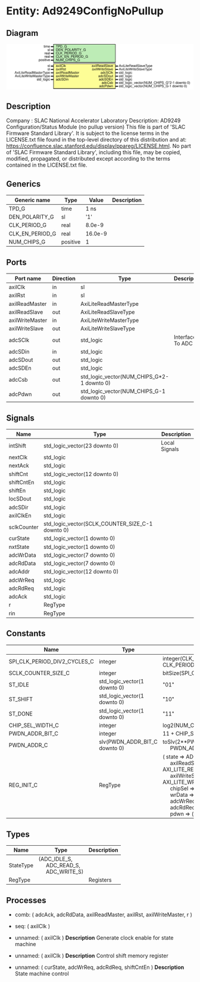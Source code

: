 # Entity: Ad9249ConfigNoPullup

## Diagram

![Diagram](Ad9249ConfigNoPullup.svg "Diagram")
## Description

Company    : SLAC National Accelerator Laboratory
Description: AD9249 Configuration/Status Module (no pullup version)
This file is part of 'SLAC Firmware Standard Library'.
It is subject to the license terms in the LICENSE.txt file found in the
top-level directory of this distribution and at:
   https://confluence.slac.stanford.edu/display/ppareg/LICENSE.html.
No part of 'SLAC Firmware Standard Library', including this file,
may be copied, modified, propagated, or distributed except according to
the terms contained in the LICENSE.txt file.
## Generics

| Generic name    | Type     | Value   | Description |
| --------------- | -------- | ------- | ----------- |
| TPD_G           | time     | 1 ns    |             |
| DEN_POLARITY_G  | sl       | '1'     |             |
| CLK_PERIOD_G    | real     | 8.0e-9  |             |
| CLK_EN_PERIOD_G | real     | 16.0e-9 |             |
| NUM_CHIPS_G     | positive | 1       |             |
## Ports

| Port name       | Direction | Type                                       | Description      |
| --------------- | --------- | ------------------------------------------ | ---------------- |
| axilClk         | in        | sl                                         |                  |
| axilRst         | in        | sl                                         |                  |
| axilReadMaster  | in        | AxiLiteReadMasterType                      |                  |
| axilReadSlave   | out       | AxiLiteReadSlaveType                       |                  |
| axilWriteMaster | in        | AxiLiteWriteMasterType                     |                  |
| axilWriteSlave  | out       | AxiLiteWriteSlaveType                      |                  |
| adcSClk         | out       | std_logic                                  | Interface To ADC |
| adcSDin         | in        | std_logic                                  |                  |
| adcSDout        | out       | std_logic                                  |                  |
| adcSDEn         | out       | std_logic                                  |                  |
| adcCsb          | out       | std_logic_vector(NUM_CHIPS_G*2-1 downto 0) |                  |
| adcPdwn         | out       | std_logic_vector(NUM_CHIPS_G-1 downto 0)   |                  |
## Signals

| Name        | Type                                             | Description   |
| ----------- | ------------------------------------------------ | ------------- |
| intShift    | std_logic_vector(23 downto 0)                    | Local Signals |
| nextClk     | std_logic                                        |               |
| nextAck     | std_logic                                        |               |
| shiftCnt    | std_logic_vector(12 downto 0)                    |               |
| shiftCntEn  | std_logic                                        |               |
| shiftEn     | std_logic                                        |               |
| locSDout    | std_logic                                        |               |
| adcSDir     | std_logic                                        |               |
| axilClkEn   | std_logic                                        |               |
| sclkCounter | std_logic_vector(SCLK_COUNTER_SIZE_C-1 downto 0) |               |
| curState    | std_logic_vector(1 downto 0)                     |               |
| nxtState    | std_logic_vector(1 downto 0)                     |               |
| adcWrData   | std_logic_vector(7 downto 0)                     |               |
| adcRdData   | std_logic_vector(7 downto 0)                     |               |
| adcAddr     | std_logic_vector(12 downto 0)                    |               |
| adcWrReq    | std_logic                                        |               |
| adcRdReq    | std_logic                                        |               |
| adcAck      | std_logic                                        |               |
| r           | RegType                                          |               |
| rin         | RegType                                          |               |
## Constants

| Name                         | Type                          | Value                                                                                                                                                                                                                                                                                                                                                                                                                                                                                                                                                                                            | Description   |
| ---------------------------- | ----------------------------- | ------------------------------------------------------------------------------------------------------------------------------------------------------------------------------------------------------------------------------------------------------------------------------------------------------------------------------------------------------------------------------------------------------------------------------------------------------------------------------------------------------------------------------------------------------------------------------------------------ | ------------- |
| SPI_CLK_PERIOD_DIV2_CYCLES_C | integer                       |  integer(CLK_EN_PERIOD_G / CLK_PERIOD_G) / 2                                                                                                                                                                                                                                                                                                                                                                                                                                                                                                                                                     |               |
| SCLK_COUNTER_SIZE_C          | integer                       |  bitSize(SPI_CLK_PERIOD_DIV2_CYCLES_C)                                                                                                                                                                                                                                                                                                                                                                                                                                                                                                                                                           |               |
| ST_IDLE                      | std_logic_vector(1 downto 0)  |  "01"                                                                                                                                                                                                                                                                                                                                                                                                                                                                                                                                                                                            | State Machine |
| ST_SHIFT                     | std_logic_vector(1 downto 0)  |  "10"                                                                                                                                                                                                                                                                                                                                                                                                                                                                                                                                                                                            |               |
| ST_DONE                      | std_logic_vector(1 downto 0)  |  "11"                                                                                                                                                                                                                                                                                                                                                                                                                                                                                                                                                                                            |               |
| CHIP_SEL_WIDTH_C             | integer                       |  log2(NUM_CHIPS_G*2)                                                                                                                                                                                                                                                                                                                                                                                                                                                                                                                                                                             |               |
| PWDN_ADDR_BIT_C              | integer                       |  11 + CHIP_SEL_WIDTH_C                                                                                                                                                                                                                                                                                                                                                                                                                                                                                                                                                                           |               |
| PWDN_ADDR_C                  | slv(PWDN_ADDR_BIT_C downto 0) |  toSlv(2**PWDN_ADDR_BIT_C,<br><span style="padding-left:20px"> PWDN_ADDR_BIT_C+1)                                                                                                                                                                                                                                                                                                                                                                                                                                                                                                                |               |
| REG_INIT_C                   | RegType                       |  (       state          => ADC_IDLE_S,<br><span style="padding-left:20px">       axilReadSlave  => AXI_LITE_READ_SLAVE_INIT_C,<br><span style="padding-left:20px">       axilWriteSlave => AXI_LITE_WRITE_SLAVE_INIT_C,<br><span style="padding-left:20px">       chipSel        => (others => '0'),<br><span style="padding-left:20px">       wrData         => (others => '0'),<br><span style="padding-left:20px">       adcWrReq       => '0',<br><span style="padding-left:20px">       adcRdReq       => '0',<br><span style="padding-left:20px">       pdwn           => (others => '0')) |               |
## Types

| Name      | Type                                                                                                           | Description |
| --------- | -------------------------------------------------------------------------------------------------------------- | ----------- |
| StateType | (ADC_IDLE_S,<br><span style="padding-left:20px"> ADC_READ_S,<br><span style="padding-left:20px"> ADC_WRITE_S)  |             |
| RegType   |                                                                                                                | Registers   |
## Processes
- comb: ( adcAck, adcRdData, axilReadMaster, axilRst, axilWriteMaster, r )
- seq: ( axilClk )
- unnamed: ( axilClk )
**Description**
Generate clock enable for state machine

- unnamed: ( axilClk )
**Description**
Control shift memory register

- unnamed: ( curState, adcWrReq, adcRdReq, shiftCntEn )
**Description**
State machine control

